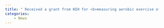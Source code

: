 ```yaml
---
title: " Received a grant from NIH for <b>measuring aerobic exercise of traumatic brian injury patients on wearables</b>"
categories:
    - News
---
```



